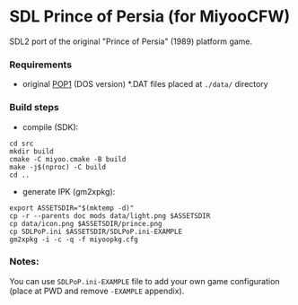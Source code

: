 # SDL Prince of Persia (for MiyooCFW)

SDL2 port of the original "Prince of Persia" (1989) platform game.

### Requirements
 - original [POP1](https://www.popot.org/get_the_games/software/PoP1.zip) (DOS version) *.DAT files placed at `./data/` directory

### Build steps
- compile (SDK):
```
cd src
mkdir build
cmake -C miyoo.cmake -B build
make -j$(nproc) -C build
cd ..
```
- generate IPK (gm2xpkg):
```
export ASSETSDIR="$(mktemp -d)"
cp -r --parents doc mods data/light.png $ASSETSDIR
cp data/icon.png $ASSETSDIR/prince.png
cp SDLPoP.ini $ASSETSDIR/SDLPoP.ini-EXAMPLE
gm2xpkg -i -c -q -f miyoopkg.cfg
```

### Notes:

You can use `SDLPoP.ini-EXAMPLE` file to add your own game configuration (place at PWD and remove `-EXAMPLE` appendix).